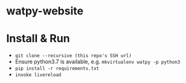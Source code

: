 # watpy-website

# Install & Run

- `git clone --recursive (this repo's SSH url)`
- Ensure python3.7 is available, e.g. `mkvirtualenv watpy -p python3`
- `pip install -r requirements.txt`
- `invoke livereload`
